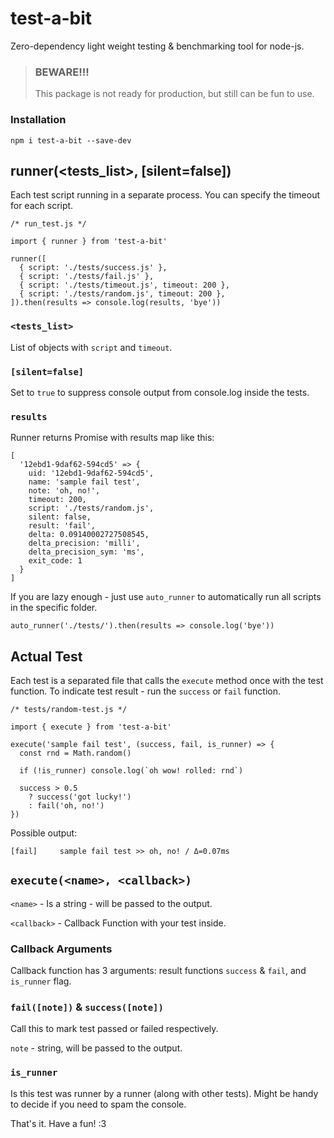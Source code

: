 
# test-a-bit

Zero-dependency light weight testing & benchmarking tool for node-js.


> ### BEWARE!!!
> This package is not ready for production, but still can be fun to use.


### Installation
```
npm i test-a-bit --save-dev
```

## runner(<tests_list>, [silent=false])

Each test script running in a separate process. You can specify the timeout for each script.

```NodeJS
/* run_test.js */

import { runner } from 'test-a-bit'

runner([
  { script: './tests/success.js' },
  { script: './tests/fail.js' },
  { script: './tests/timeout.js', timeout: 200 },
  { script: './tests/random.js', timeout: 200 },
]).then(results => console.log(results, 'bye'))
```

### `<tests_list>`

List of objects with `script` and `timeout`.

### `[silent=false]`

Set to `true` to suppress console output from console.log inside the tests.

### `results`

Runner returns Promise with results map like this:

```
[
  '12ebd1-9daf62-594cd5' => {
    uid: '12ebd1-9daf62-594cd5',
    name: 'sample fail test',
    note: 'oh, no!',
    timeout: 200,
    script: './tests/random.js',
    silent: false,
    result: 'fail',
    delta: 0.09140002727508545,
    delta_precision: 'milli',
    delta_precision_sym: 'ms',
    exit_code: 1
  }
]
```

If you are lazy enough - just use `auto_runner` to automatically run all scripts in the specific folder.

```NodeJS
auto_runner('./tests/').then(results => console.log('bye'))
```


## Actual Test

Each test is a separated file that calls the `execute` method once with the test function. To indicate test result - run the `success` or `fail` function.

```NodeJS
/* tests/random-test.js */

import { execute } from 'test-a-bit'

execute('sample fail test', (success, fail, is_runner) => {
  const rnd = Math.random()
  
  if (!is_runner) console.log(`oh wow! rolled: rnd`)
  
  success > 0.5
    ? success('got lucky!')
    : fail('oh, no!')
})
```

Possible output:

```
[fail]     sample fail test >> oh, no! / Δ=0.07ms
```

## `execute(<name>, <callback>)`

`<name>` - Is a string - will be passed to the output.

`<callback>` - Callback Function with your test inside.

### Callback Arguments

Callback function has 3 arguments: result functions `success` & `fail`, and `is_runner` flag.

### `fail([note])` & `success([note])`

Call this to mark test passed or failed respectively.

`note` - string, will be passed to the output.

### `is_runner`

Is this test was runner by a runner (along with other tests). Might be handy to decide if you need to spam the console.


That's it. Have a fun! :3
